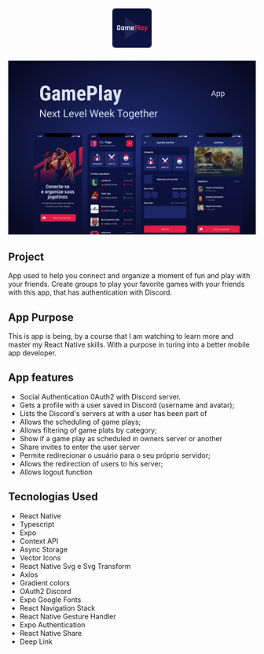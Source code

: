 <h1 align="center">
  <img alt="GamePlay" height="80" title="Game Play" src=".github/logo.png" />
</h1>

![cover](.github/cover.png?style=flat)


## Project 

App used to help you connect and organize a moment of fun and play with your friends. Create groups to play your favorite games with your friends with this app, that has authentication with Discord.

## App Purpose

This is app is being, by a course that I am watching to learn more and master my React Native skills. With a purpose in turing into a better mobile app developer.


## App features

- Social Authentication 0Auth2 with Discord server.
- Gets a profile with a user saved in Discord (username and avatar);
- Lists the Discord's servers at with a user has been part of
- Allows the scheduling of game plays;
- Allows filtering of game plats by category; 
- Show if a game play as scheduled in owners server or another
- Share invites to enter the user server
- Permite redirecionar o usuário para o seu próprio servidor;
- Allows the redirection of users to his server;
- Allows logout function


## Tecnologias Used

- React Native
- Typescript
- Expo
- Context API
- Async Storage
- Vector Icons
- React Native Svg e Svg Transform
- Axios
- Gradient colors
- OAuth2 Discord 
- Expo Google Fonts
- React Navigation Stack
- React Native Gesture Handler
- Expo Authentication
- React Native Share
- Deep Link